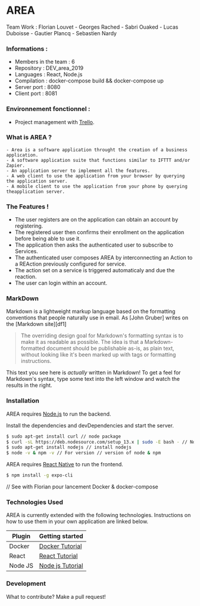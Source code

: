 # AREA

Team Work : Florian Louvet - Georges Rached - Sabri Ouaked - Lucas Duboisse - Gautier Plancq - Sebastien Nardy

### Informations :
 - Members in the team : 6
 - Repository : DEV_area_2019
 - Languages : React, Node.js
 - Compilation : docker-compose build && docker-compose up
 - Server port : 8080
 - Client port : 8081
 
 
### Environnement fonctionnel :

 - Project management with [Trello](https://trello.com/b/opGjBwdh/area).

### What is AREA ?
    - Area is a software application throught the creation of a business application.
    - A software application suite that functions similar to IFTTT and/or Zapier.
    - An application server to implement all the features.
    - A web client to use the application from your browser by querying the application server.
    - A mobile client to use the application from your phone by querying theapplication server.

### The Features !

  - The user registers are on the application can obtain an account by registering.
  - The registered user then confirms their enrollment on the application before being able to use it.
  - The application then asks the authenticated user to subscribe to Services.
  - The authenticated user composes AREA by interconnecting an Action to a REAction previously configured for service.
  - The action set on a service is triggered automaticaly and due the reaction.
  - The user can login within an account.

### MarkDown

Markdown is a lightweight markup language based on the formatting conventions that people naturally use in email.  As [John Gruber] writes on the [Markdown site][df1]

> The overriding design goal for Markdown's
> formatting syntax is to make it as readable
> as possible. The idea is that a
> Markdown-formatted document should be
> publishable as-is, as plain text, without
> looking like it's been marked up with tags
> or formatting instructions.

This text you see here is *actually* written in Markdown! To get a feel for Markdown's syntax, type some text into the left window and watch the results in the right.



### Installation

AREA requires [Node.js](https://nodejs.org/) to run the backend.

Install the dependencies and devDependencies and start the server.

```sh
$ sudo apt-get install curl // node package
$ curl -sL https://deb.nodesource.com/setup_13.x | sudo -E bash - // Node.js package
$ sudo apt-get install nodejs // install nodejs
$ node -v & npm -v // For version // version of node & npm
```

AREA requires [React Native](https://facebook.github.io/react-native/) to run the frontend.

```sh
$ npm install -g expo-cli
```

// See with Florian pour lancement Docker & docker-compose 

### Technologies Used

AREA is currently extended with the following technologies. Instructions on how to use them in your own application are linked below.

| Plugin | Getting started |
| ------ | ------ |
| Docker | [Docker Tutorial](https://docs.docker.com/get-started/) |
| React | [React Tutorial](https://reactjs.org/docs/getting-started.html) |
| Node JS | [Node js Tutorial](https://nodejs.org/en/docs/guides/getting-started-guide/) |


### Development

What to contribute? Make a pull request!

